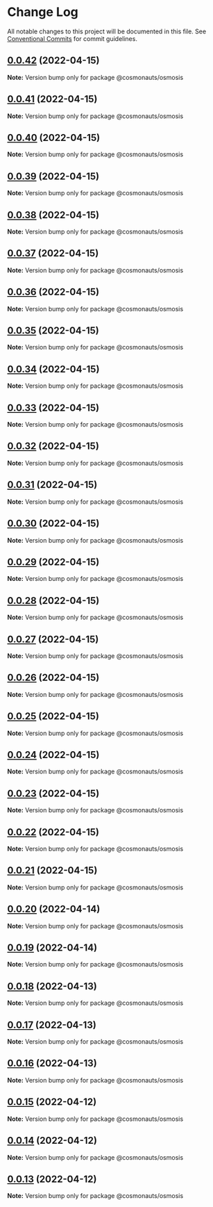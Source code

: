 # Change Log

All notable changes to this project will be documented in this file.
See [Conventional Commits](https://conventionalcommits.org) for commit guidelines.

## [0.0.42](https://github.com/osmosis-labs/telescope/compare/@cosmonauts/osmosis@0.0.41...@cosmonauts/osmosis@0.0.42) (2022-04-15)

**Note:** Version bump only for package @cosmonauts/osmosis





## [0.0.41](https://github.com/osmosis-labs/telescope/compare/@cosmonauts/osmosis@0.0.40...@cosmonauts/osmosis@0.0.41) (2022-04-15)

**Note:** Version bump only for package @cosmonauts/osmosis





## [0.0.40](https://github.com/osmosis-labs/telescope/compare/@cosmonauts/osmosis@0.0.39...@cosmonauts/osmosis@0.0.40) (2022-04-15)

**Note:** Version bump only for package @cosmonauts/osmosis





## [0.0.39](https://github.com/osmosis-labs/telescope/compare/@cosmonauts/osmosis@0.0.38...@cosmonauts/osmosis@0.0.39) (2022-04-15)

**Note:** Version bump only for package @cosmonauts/osmosis





## [0.0.38](https://github.com/osmosis-labs/telescope/compare/@cosmonauts/osmosis@0.0.37...@cosmonauts/osmosis@0.0.38) (2022-04-15)

**Note:** Version bump only for package @cosmonauts/osmosis





## [0.0.37](https://github.com/osmosis-labs/telescope/compare/@cosmonauts/osmosis@0.0.36...@cosmonauts/osmosis@0.0.37) (2022-04-15)

**Note:** Version bump only for package @cosmonauts/osmosis





## [0.0.36](https://github.com/osmosis-labs/telescope/compare/@cosmonauts/osmosis@0.0.35...@cosmonauts/osmosis@0.0.36) (2022-04-15)

**Note:** Version bump only for package @cosmonauts/osmosis





## [0.0.35](https://github.com/osmosis-labs/telescope/compare/@cosmonauts/osmosis@0.0.34...@cosmonauts/osmosis@0.0.35) (2022-04-15)

**Note:** Version bump only for package @cosmonauts/osmosis





## [0.0.34](https://github.com/osmosis-labs/telescope/compare/@cosmonauts/osmosis@0.0.33...@cosmonauts/osmosis@0.0.34) (2022-04-15)

**Note:** Version bump only for package @cosmonauts/osmosis





## [0.0.33](https://github.com/osmosis-labs/telescope/compare/@cosmonauts/osmosis@0.0.32...@cosmonauts/osmosis@0.0.33) (2022-04-15)

**Note:** Version bump only for package @cosmonauts/osmosis





## [0.0.32](https://github.com/osmosis-labs/telescope/compare/@cosmonauts/osmosis@0.0.31...@cosmonauts/osmosis@0.0.32) (2022-04-15)

**Note:** Version bump only for package @cosmonauts/osmosis





## [0.0.31](https://github.com/osmosis-labs/telescope/compare/@cosmonauts/osmosis@0.0.30...@cosmonauts/osmosis@0.0.31) (2022-04-15)

**Note:** Version bump only for package @cosmonauts/osmosis





## [0.0.30](https://github.com/osmosis-labs/telescope/compare/@cosmonauts/osmosis@0.0.29...@cosmonauts/osmosis@0.0.30) (2022-04-15)

**Note:** Version bump only for package @cosmonauts/osmosis





## [0.0.29](https://github.com/osmosis-labs/telescope/compare/@cosmonauts/osmosis@0.0.28...@cosmonauts/osmosis@0.0.29) (2022-04-15)

**Note:** Version bump only for package @cosmonauts/osmosis





## [0.0.28](https://github.com/osmosis-labs/telescope/compare/@cosmonauts/osmosis@0.0.27...@cosmonauts/osmosis@0.0.28) (2022-04-15)

**Note:** Version bump only for package @cosmonauts/osmosis





## [0.0.27](https://github.com/osmosis-labs/telescope/compare/@cosmonauts/osmosis@0.0.26...@cosmonauts/osmosis@0.0.27) (2022-04-15)

**Note:** Version bump only for package @cosmonauts/osmosis





## [0.0.26](https://github.com/osmosis-labs/telescope/compare/@cosmonauts/osmosis@0.0.25...@cosmonauts/osmosis@0.0.26) (2022-04-15)

**Note:** Version bump only for package @cosmonauts/osmosis





## [0.0.25](https://github.com/osmosis-labs/telescope/compare/@cosmonauts/osmosis@0.0.24...@cosmonauts/osmosis@0.0.25) (2022-04-15)

**Note:** Version bump only for package @cosmonauts/osmosis





## [0.0.24](https://github.com/osmosis-labs/telescope/compare/@cosmonauts/osmosis@0.0.23...@cosmonauts/osmosis@0.0.24) (2022-04-15)

**Note:** Version bump only for package @cosmonauts/osmosis





## [0.0.23](https://github.com/osmosis-labs/telescope/compare/@cosmonauts/osmosis@0.0.22...@cosmonauts/osmosis@0.0.23) (2022-04-15)

**Note:** Version bump only for package @cosmonauts/osmosis





## [0.0.22](https://github.com/osmosis-labs/telescope/compare/@cosmonauts/osmosis@0.0.21...@cosmonauts/osmosis@0.0.22) (2022-04-15)

**Note:** Version bump only for package @cosmonauts/osmosis





## [0.0.21](https://github.com/osmosis-labs/telescope/compare/@cosmonauts/osmosis@0.0.20...@cosmonauts/osmosis@0.0.21) (2022-04-15)

**Note:** Version bump only for package @cosmonauts/osmosis





## [0.0.20](https://github.com/osmosis-labs/telescope/compare/@cosmonauts/osmosis@0.0.19...@cosmonauts/osmosis@0.0.20) (2022-04-14)

**Note:** Version bump only for package @cosmonauts/osmosis





## [0.0.19](https://github.com/osmosis-labs/telescope/compare/@cosmonauts/osmosis@0.0.18...@cosmonauts/osmosis@0.0.19) (2022-04-14)

**Note:** Version bump only for package @cosmonauts/osmosis





## [0.0.18](https://github.com/osmosis-labs/telescope/compare/@cosmonauts/osmosis@0.0.17...@cosmonauts/osmosis@0.0.18) (2022-04-13)

**Note:** Version bump only for package @cosmonauts/osmosis





## [0.0.17](https://github.com/osmosis-labs/telescope/compare/@cosmonauts/osmosis@0.0.16...@cosmonauts/osmosis@0.0.17) (2022-04-13)

**Note:** Version bump only for package @cosmonauts/osmosis





## [0.0.16](https://github.com/osmosis-labs/telescope/compare/@cosmonauts/osmosis@0.0.15...@cosmonauts/osmosis@0.0.16) (2022-04-13)

**Note:** Version bump only for package @cosmonauts/osmosis





## [0.0.15](https://github.com/osmosis-labs/telescope/compare/@cosmonauts/osmosis@0.0.14...@cosmonauts/osmosis@0.0.15) (2022-04-12)

**Note:** Version bump only for package @cosmonauts/osmosis





## [0.0.14](https://github.com/osmosis-labs/telescope/compare/@cosmonauts/osmosis@0.0.13...@cosmonauts/osmosis@0.0.14) (2022-04-12)

**Note:** Version bump only for package @cosmonauts/osmosis





## [0.0.13](https://github.com/osmosis-labs/telescope/compare/@cosmonauts/osmosis@0.0.12...@cosmonauts/osmosis@0.0.13) (2022-04-12)

**Note:** Version bump only for package @cosmonauts/osmosis
